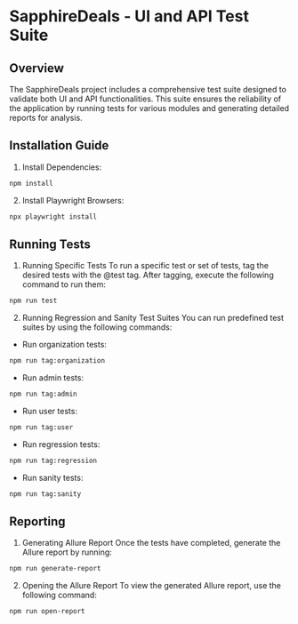 # SapphireDeals - UI and API Test Suite
## Overview
The SapphireDeals project includes a comprehensive test suite designed to validate both UI and API functionalities. This suite ensures the reliability of the application by running tests for various modules and generating detailed reports for analysis.
## Installation Guide
1. Install Dependencies: 

```bash
npm install
```

2. Install Playwright Browsers: 

```bash
npx playwright install
```

## Running Tests
1. Running Specific Tests
To run a specific test or set of tests, tag the desired tests with the @test tag. After tagging, execute the following command to run them:

```bash
npm run test
```
2. Running Regression and Sanity Test Suites
You can run predefined test suites by using the following commands:
- Run organization tests: 
```bash
npm run tag:organization
```
- Run admin tests: 
```bash
npm run tag:admin
```

- Run user tests: 
```bash
npm run tag:user
```

- Run regression tests: 
```bash
npm run tag:regression
```

- Run sanity tests: 
```bash
npm run tag:sanity
```


## Reporting
1. Generating Allure Report
Once the tests have completed, generate the Allure report by running:
```bash
npm run generate-report
```

2. Opening the Allure Report
To view the generated Allure report, use the following command:
```bash
npm run open-report
```
